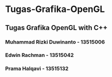 # Tugas-Grafika-OpenGL

## Tugas Grafika OpenGL with C++

### Muhammad Rizki Duwinanto - 13515006
### Edwin Rachman - 13515042
### Prama Halqavi - 13515132

